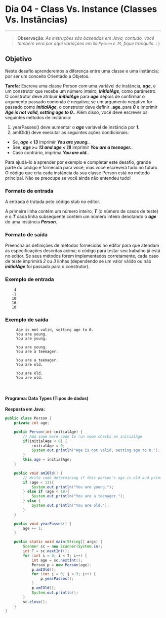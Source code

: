 # Dia 04 - Class Vs. Instance (Classes Vs. Instâncias)

---

> **Observação**: _As instruções são baseadas em Java, contudo, você também verá por aqui variações em `Go` `Python`
e `JS`, fique tranquilo._ : )

## Objetivo

Neste desafio aprenderemos a diferença entre uma classe e uma instância; 
por ser um conceito Orientado a Objetos.

**Tarefa:**
Escreva uma classe Person com uma variável de instância, _**age**_, 
e um construtor que recebe um número inteiro, _**initialAge**_, como parâmetro. 
O construtor deve atribuir _**initialAge**_ para _**age**_ depois de confirmar o argumento passado comonão é negativo; 
se um argumento negativo for passado como _**initialAge**_, o construtor deve definir _**age**_para _**0**_ e 
imprimir _**Age is not valid, setting age to 0.**_. Além disso, você deve escrever os seguintes métodos de instância:

1. yearPasses() deve aumentar o _**age**_ variável de instância por _**1**_. 
2. amIOld() deve executar as seguintes ações condicionais:
- Se, _**age < 13**_ imprimir _**You are young.**_. 
- See, _**age >= 13 and age < 18**_ imprimir _**You are a teenager.**_. 
- Caso contrário, imprima _**You are old.**_.

Para ajudá-lo a aprender por exemplo e completar este desafio, 
grande parte do código é fornecida para você, mas você escreverá tudo no futuro. 
O código que cria cada instância da sua classe Person está no método principal. 
Não se preocupe se você ainda não entendeu tudo!

### Formato de entrada

A entrada é tratada pelo código stub no editor.

A primeira linha contém um número inteiro, _**T**_ (o número de casos de teste) e o _**T**_ 
cada linha subsequente contém um número inteiro denotando o _**age**_ de uma instância _**Person**_.

### Formato de saída

Preencha as definições de métodos fornecidas no editor para que atendam às especificações descritas acima; 
o código para testar seu trabalho já está no editor. 
Se seus métodos forem implementados corretamente, cada caso de teste imprimirá _2_ ou _3_ linhas 
(dependendo se um valor válido ou não _**initialAge**_ foi passado para o construtor).

### Exemplo de entrada

```text
    4
   -1
   10
   16
   18
```

### Exemplo de saída

```text
     Age is not valid, setting age to 0.
     You are young.
     You are young.
     
     You are young.
     You are a teenager.
     
     You are a teenager.
     You are old.
     
     You are old.
     You are old.
```
<br>

#### Programa: Data Types (Tipos de dados)

**Resposta em Java:**
```java
public class Person {
    private int age;

    public Person(int initialAge) {
        // Add some more code to run some checks on initialAge
        if(initialAge < 0) {
            initialAge = 0;
            System.out.println("Age is not valid, setting age to 0.");
        }
        this.age = initialAge;
    }

    public void amIOld() {
        // Write code determining if this person's age is old and print the correct statement:
        if (age < 13){
            System.out.println("You are young.");
        } else if (age < 18){
            System.out.println("You are a teenager.");
        } else {
            System.out.println("You are old.");
        }
    }

    public void yearPasses() {
        age += 1;
    }

    public static void main(String[] args) {
        Scanner sc = new Scanner(System.in);
        int T = sc.nextInt();
        for (int i = 0; i < T; i++) {
            int age = sc.nextInt();
            Person p = new Person(age);
            p.amIOld();
            for (int j = 0; j < 3; j++) {
                p.yearPasses();
            }
            p.amIOld();
            System.out.println();
        }
        sc.close();
    }
}
```